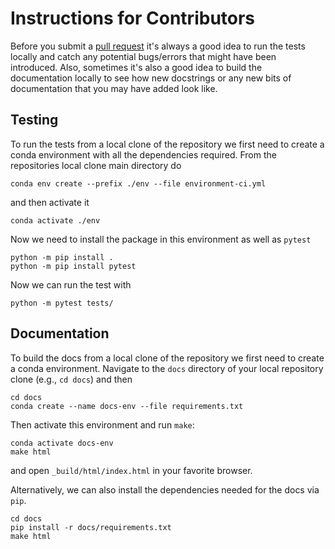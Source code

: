 Instructions for Contributors
=============================

Before you submit a [pull request](https://github.com/COSIMA/mom6-regional/pulls) it's always a
good idea to run the tests locally and catch any potential bugs/errors that might have been
introduced. Also, sometimes it's also a good idea to build the documentation locally to see
how new docstrings or any new bits of documentation that you may have added look like.


## Testing

To run the tests from a local clone of the repository we first need to create a conda
environment with all the dependencies required. From the repositories local clone main
directory do

```{code-block} bash
conda env create --prefix ./env --file environment-ci.yml
```

and then activate it

```{code-block} bash
conda activate ./env
```

Now we need to install the package in this environment as well as `pytest`

```{code-block} bash
python -m pip install .
python -m pip install pytest
```

Now we can run the test with

```{code-block} bash
python -m pytest tests/
```

## Documentation

To build the docs from a local clone of the repository we first need to create a conda
environment. Navigate to the `docs` directory of your local repository clone (e.g., `cd docs`)
and then 

```{code-block} bash
cd docs
conda create --name docs-env --file requirements.txt
```

Then activate this environment and run `make`:

```{code-block} bash
conda activate docs-env
make html
```

and open `_build/html/index.html` in your favorite browser.

Alternatively, we can also install the dependencies needed for the docs via `pip`.

```{code-block} bash
cd docs
pip install -r docs/requirements.txt
make html
```
